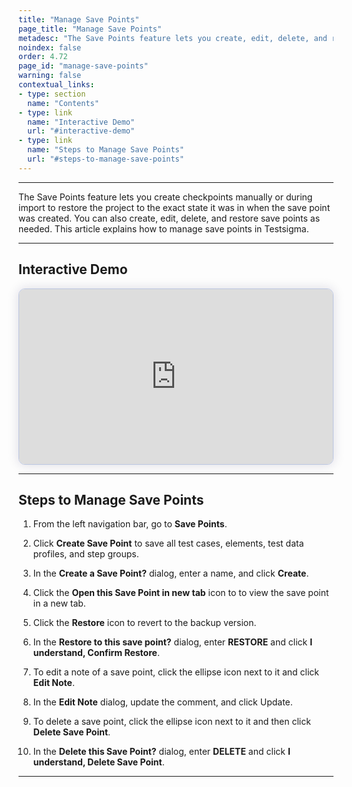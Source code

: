 ```yaml
---
title: "Manage Save Points"
page_title: "Manage Save Points"
metadesc: "The Save Points feature lets you create, edit, delete, and restore checkpoints manually or during import to revert the project to its exact saved state anytime."
noindex: false
order: 4.72
page_id: "manage-save-points"
warning: false
contextual_links:
- type: section
  name: "Contents"
- type: link
  name: "Interactive Demo"
  url: "#interactive-demo"
- type: link
  name: "Steps to Manage Save Points"
  url: "#steps-to-manage-save-points"
---
```


---

The Save Points feature lets you create checkpoints manually or during import to restore the project to the exact state it was in when the save point was created. You can also create, edit, delete, and restore save points as needed. This article explains how to manage save points in Testsigma. 

---

## **Interactive Demo**

<div>
  <script async src="https://js.storylane.io/js/v2/storylane.js"></script>
  <div class="sl-embed" style="position:relative;padding-bottom:calc(50.98% + 25px);width:100%;height:0;transform:scale(1)">
    <iframe loading="lazy" class="sl-demo" src="https://app.storylane.io/demo/olagyeimewap?embed=inline" name="sl-embed" allow="fullscreen" allowfullscreen style="position:absolute;top:0;left:0;width:100%!important;height:100%!important;border:1px solid rgba(63,95,172,0.35);box-shadow: 0px 0px 18px rgba(26, 19, 72, 0.15);border-radius:10px;box-sizing:border-box;"></iframe>
  </div>
</div>

---

## **Steps to Manage Save Points**

1. From the left navigation bar, go to **Save Points**.

2. Click **Create Save Point** to save all test cases, elements, test data profiles, and step groups.

3. In the **Create a Save Point?** dialog, enter a name, and click **Create**.

4. Click the **Open this Save Point in new tab** icon to to view the save point in a new tab.

5. Click the **Restore** icon  to revert to the backup version.

6. In the **Restore to this save point?** dialog, enter **RESTORE** and click **I understand, Confirm Restore**.

7. To edit a note of a save point, click the ellipse icon next to it and click **Edit Note**.

8. In the **Edit Note** dialog, update the comment, and click Update.

9. To delete a save point, click the ellipse icon next to it and then click **Delete Save Point**. 

10. In the **Delete this Save Point?** dialog, enter **DELETE** and click **I understand, Delete Save Point**.

---